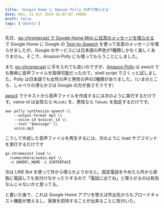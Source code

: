```yaml
---
title: 'Google Home に Amazon Polly の声で喋らせる'
date: Mon, 21 Oct 2019 16:07:07 +0000
draft: false
tags: ['Ubuntu']
---
```


先日、[go-chromecast で Google Home Mini に任意のメッセージを喋らせる](/2019/10/google-home-mini-and-text-to-speech/) で Google Home に Google の [Text-to-Speech](https://cloud.google.com/text-to-speech/) を使って任意のメッセージを喋らせましたが、Google のサービスには日本語の声色が1種類しかなく楽しくありません。そこで、Amazon Polly にも喋ってもらうことにしました。

また [go-chromecast](https://github.com/vishen/go-chromecast) に手を入れても良いのですが、[Amazon Polly](https://aws.amazon.com/jp/polly/) は awscli でも簡単に音声ファイルを取得可能だったので、shell script でさくっと試しました。Polly は日本語でも女性の声と男性の声の2種類がありました。（いまのところ、しゃべりの滑らかさは Google の方が良さそうです）

[awscli](https://aws.amazon.com/jp/cli/) でテキストから音声ファイルを作成するには次のように実行するだけです。voice-id は女性なら `Mizuki` を、男性なら `Takumi` を指定するだけです。

```
aws polly synthesize-speech \\
    --output-format mp3 \\
    --voice-id $voice\_id \\
    --text "$message" \\
    voice.mp3

```

こうして作成した音声ファイルを再生するには、次のように load サブコマンドを実行するだけです

```
go-chromecast load \\
  /some/where/audio.mp3 \\
  -n $NODE\_NAME -i $INTERFACE

```

次は LINE Bot を使って外から喋らせようかなと。固定電話をやめたら外から家族に電話しても気付けなかったりするので「電話に出てね」と喋らせるのは有効なんじゃないかと思ってる。

と書いた後で、これは Google Home アプリを使えば外出先からもブロードキャスト機能が使えるし、家族を招待することが出来ることに気付いた。